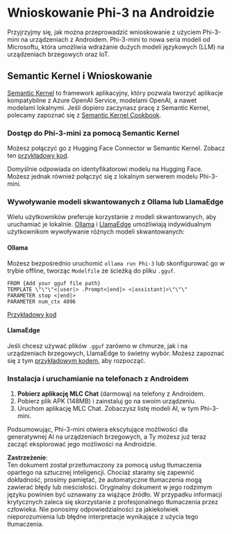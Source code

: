 # **Wnioskowanie Phi-3 na Androidzie**

Przyjrzyjmy się, jak można przeprowadzić wnioskowanie z użyciem Phi-3-mini na urządzeniach z Androidem. Phi-3-mini to nowa seria modeli od Microsoftu, która umożliwia wdrażanie dużych modeli językowych (LLM) na urządzeniach brzegowych oraz IoT.

## Semantic Kernel i Wnioskowanie

[Semantic Kernel](https://github.com/microsoft/semantic-kernel) to framework aplikacyjny, który pozwala tworzyć aplikacje kompatybilne z Azure OpenAI Service, modelami OpenAI, a nawet modelami lokalnymi. Jeśli dopiero zaczynasz pracę z Semantic Kernel, polecamy zapoznać się z [Semantic Kernel Cookbook](https://github.com/microsoft/SemanticKernelCookBook?WT.mc_id=aiml-138114-kinfeylo).

### Dostęp do Phi-3-mini za pomocą Semantic Kernel

Możesz połączyć go z Hugging Face Connector w Semantic Kernel. Zobacz ten [przykładowy kod](https://github.com/Azure-Samples/Phi-3MiniSamples/tree/main/semantickernel?WT.mc_id=aiml-138114-kinfeylo).

Domyślnie odpowiada on identyfikatorowi modelu na Hugging Face. Możesz jednak również połączyć się z lokalnym serwerem modelu Phi-3-mini.

### Wywoływanie modeli skwantowanych z Ollama lub LlamaEdge

Wielu użytkowników preferuje korzystanie z modeli skwantowanych, aby uruchamiać je lokalnie. [Ollama](https://ollama.com/) i [LlamaEdge](https://llamaedge.com) umożliwiają indywidualnym użytkownikom wywoływanie różnych modeli skwantowanych:

#### Ollama

Możesz bezpośrednio uruchomić `ollama run Phi-3` lub skonfigurować go w trybie offline, tworząc `Modelfile` ze ścieżką do pliku `.gguf`.

```gguf
FROM {Add your gguf file path}
TEMPLATE \"\"\"<|user|> .Prompt<|end|> <|assistant|>\"\"\"
PARAMETER stop <|end|>
PARAMETER num_ctx 4096
```

[Przykładowy kod](https://github.com/Azure-Samples/Phi-3MiniSamples/tree/main/ollama?WT.mc_id=aiml-138114-kinfeylo)

#### LlamaEdge

Jeśli chcesz używać plików `.gguf` zarówno w chmurze, jak i na urządzeniach brzegowych, LlamaEdge to świetny wybór. Możesz zapoznać się z tym [przykładowym kodem](https://github.com/Azure-Samples/Phi-3MiniSamples/tree/main/wasm?WT.mc_id=aiml-138114-kinfeylo), aby rozpocząć.

### Instalacja i uruchamianie na telefonach z Androidem

1. **Pobierz aplikację MLC Chat** (darmową) na telefony z Androidem.
2. Pobierz plik APK (148MB) i zainstaluj go na swoim urządzeniu.
3. Uruchom aplikację MLC Chat. Zobaczysz listę modeli AI, w tym Phi-3-mini.

Podsumowując, Phi-3-mini otwiera ekscytujące możliwości dla generatywnej AI na urządzeniach brzegowych, a Ty możesz już teraz zacząć eksplorować jego możliwości na Androidzie.

**Zastrzeżenie**:  
Ten dokument został przetłumaczony za pomocą usług tłumaczenia opartego na sztucznej inteligencji. Chociaż staramy się zapewnić dokładność, prosimy pamiętać, że automatyczne tłumaczenia mogą zawierać błędy lub nieścisłości. Oryginalny dokument w jego rodzimym języku powinien być uznawany za wiążące źródło. W przypadku informacji krytycznych zaleca się skorzystanie z profesjonalnego tłumaczenia przez człowieka. Nie ponosimy odpowiedzialności za jakiekolwiek nieporozumienia lub błędne interpretacje wynikające z użycia tego tłumaczenia.